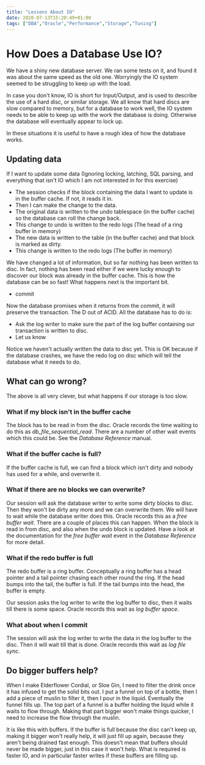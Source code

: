 ```yaml
---
title: "Lessons About IO"
date: 2020-07-13T15:20:49+01:00
tags: ["DBA","Oracle","Performance","Storage","Tuning"]
---
```


# How Does a Database Use IO?
We have a shiny new database server. We ran some tests on it,
and found it was about the same speed as the old one. Worryingly
the IO system seemed to be struggling to keep up with the load.

In case you don't know, IO is short for Input/Output, and is
used to describe the use of a hard disc, or similar storage.
We all know that hard discs are slow compared to memory, but
for a database to work well, the IO system needs to be able
to keep up with the work the database is doing. Otherwise the
database will eventually appear to lock up.

In these situations it is useful to have a rough idea of how
the database works. 

## Updating data
If I want to update some data (Ignoring locking, latching, SQL parsing, and everything that isn't IO which I am not interested in for this exercise)
* The session checks if the block containing the data I want to update is in the buffer cache. If not, it reads it in.
* Then I can make the change to the data.
* The original data is written to the undo tablespace (in the buffer cache) so the database can roll the change back.
* This change to undo is written to the redo logs (The head of a ring buffer in memory)
* The new data is written to the table (in the buffer cache) and that block is marked as dirty.
* This change is written to the redo logs (The buffer in memory)

We have changed a lot of information,
but so far nothing has been written to disc. In fact, nothing has been
read either if we were lucky enough to discover our block was already
in the buffer cache. This is how the database can be so fast! What happens
next is the important bit.
* commit

Now the database promises when it returns from the commit, it will
preserve the transaction. The D out of ACID. All the database has to do is:
* Ask the log writer to make sure the part of the log buffer containing our transaction is written to disc.
* Let us know

Notice we haven't actually written the data to disc yet. This is OK because if the database
crashes, we have the redo log on disc which will tell the database what it needs to do.

## What can go wrong?
The above is all very clever, but what happens if our storage is too slow.
### What if my block isn't in the buffer cache
The block has to be read in from the disc. Oracle records the time waiting to do this as _db_file_sequential_read_.
There are a number of other wait events which this could be. See the _Database Reference_ manual.
### What if the buffer cache is full?
If the buffer cache is full, we can find a block which isn't dirty and nobody has used for a while, and overwrite it.
### What if there are no blocks we can overwrite?
Our session will ask the database writer to write some dirty blocks to disc. Then they won't be dirty any more
and we can overwrite them. We will have to wait while the database writer does this. Oracle records this as a
_free buffer wait_. There are a couple of places this can happen. When the block is read in from disc, and also
when the undo block is updated. 
Have a look at the documentation for the _free buffer wait_ event in the _Database Reference_ for more detail.
### What if the redo buffer is full
The redo buffer is a ring buffer. Conceptually a ring
buffer has a head pointer and a tail pointer chasing each 
other round the ring. If the head bumps into the tail, the buffer is full.
If the tail bumps into the head, the buffer is empty.

Our session asks the log writer to write the log buffer to disc, then it waits till there is some space.
Oracle records this wait as _log buffer space_.
### What about when I commit
The session will ask the log writer to write the data in the log buffer
to the disc. Then it will wait till that is done. Oracle records this
wait as _log file sync_.

## Do bigger buffers help?
When I make Elderflower Cordial, or Sloe Gin, I need to filter the drink once it has infused to
get the solid bits out. I put a funnel on top of a bottle, then I add a piece of muslin to filter
it, then I pour in the liquid. Eventually the funnel fills up. The top part of a funnel is a buffer
holding the liquid while it waits to flow through. Making that part bigger won't make things quicker, I 
need to increase the flow through the muslin.

It is like this with buffers. If the buffer is full because the disc can't keep up, making it
bigger won't really  help, it will just fill up again, because they aren't being drained fast
enough. This doesn't mean that buffers should never be made bigger, just in this case it won't
help. What is required is faster IO, and in particular faster writes if these buffers are filling
up.




